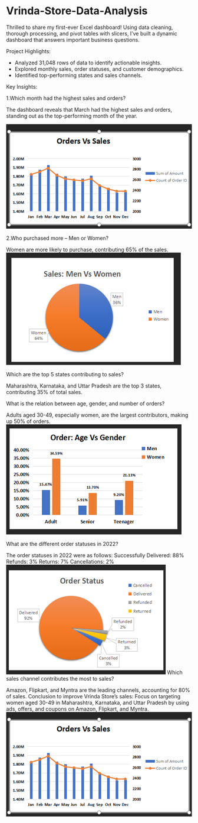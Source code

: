 # Vrinda-Store-Data-Analysis

Thrilled to share my first-ever Excel dashboard! Using data cleaning, thorough processing, and pivot tables with slicers, I’ve built a dynamic dashboard that answers important business questions.

Project Highlights:
- Analyzed 31,048 rows of data to identify actionable insights.
- Explored monthly sales, order statuses, and customer demographics.
- Identified top-performing states and sales channels.


Key Insights:

1.Which month had the highest sales and orders?
  
  The dashboard reveals that March had the highest sales and orders, standing out as the top-performing month of the year. 
  
  ![image alt](https://github.com/ArjunKasargod/Vrinda-Store-Data-Analysis/blob/main/Order%20vs%20sales.png?raw=true)

  
  
2.Who purchased more – Men or Women?

Women are more likely to purchase, contributing 65% of the sales.
![image alt](https://github.com/ArjunKasargod/Vrinda-Store-Data-Analysis/blob/main/Men%20vs%20Women.png?raw=true)

Which are the top 5 states contributing to sales?

Maharashtra, Karnataka, and Uttar Pradesh are the top 3 states, contributing 35% of total sales.

What is the relation between age, gender, and number of orders?

Adults aged 30-49, especially women, are the largest contributors, making up 50% of orders.
![image alt](https://github.com/ArjunKasargod/Vrinda-Store-Data-Analysis/blob/main/Age%20vs%20Gender.png?raw=true)

What are the different order statuses in 2022?

The order statuses in 2022 were as follows:
Successfully Delivered: 88%
Refunds: 3%
Returns: 7%
Cancellations: 2%
![image alt](https://github.com/ArjunKasargod/Vrinda-Store-Data-Analysis/blob/main/Order%20Status.png?raw=true)
Which sales channel contributes the most to sales?

Amazon, Flipkart, and Myntra are the leading channels, accounting for 80% of sales.
Conclusion to improve Vrinda Store’s sales:
Focus on targeting women aged 30-49 in Maharashtra, Karnataka, and Uttar Pradesh by using ads, offers, and coupons on Amazon, Flipkart, and Myntra.
![image alt](https://github.com/ArjunKasargod/Vrinda-Store-Data-Analysis/blob/main/Order%20vs%20sales.png?raw=true)
